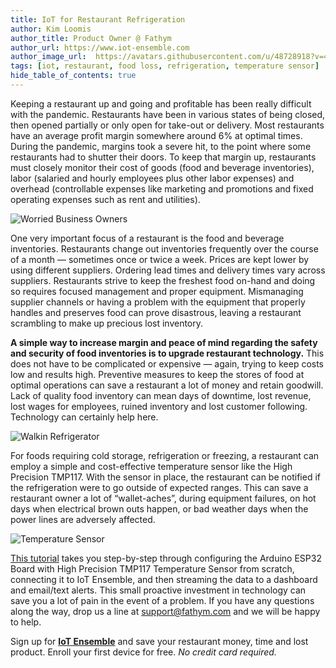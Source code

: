 ```yaml
---
title: IoT for Restaurant Refrigeration
author: Kim Loomis
author_title: Product Owner @ Fathym
author_url: https://www.iot-ensemble.com
author_image_url:  https://avatars.githubusercontent.com/u/48728918?v=4
tags: [iot, restaurant, food loss, refrigeration, temperature sensor]
hide_table_of_contents: true
---
```



Keeping a restaurant up and going and profitable has been really difficult with the pandemic. Restaurants have been in various states of being closed, then opened partially or only open for take-out or delivery. Most restaurants have an average profit margin somewhere around 6% at optimal times. During the pandemic, margins took a severe hit, to the point where some restaurants had to shutter their doors. To keep that margin up, restaurants must closely monitor their cost of goods (food and beverage inventories), labor (salaried and hourly employees plus other labor expenses) and overhead (controllable expenses like marketing and promotions and fixed operating expenses such as rent and utilities).

![Worried Business Owners](/img/screenshots/refrigeration_worried_business_owners.jpg)

One very important focus of a restaurant is the food and beverage inventories. Restaurants change out inventories frequently over the course of a month — sometimes once or twice a week. Prices are kept lower by using different suppliers. Ordering lead times and delivery times vary across suppliers. Restaurants strive to keep the freshest food on-hand and doing so requires focused management and proper equipment. Mismanaging supplier channels or having a problem with the equipment that properly handles and preserves food can prove disastrous, leaving a restaurant scrambling to make up precious lost inventory.

**A simple way to increase margin and peace of mind regarding the safety and security of food inventories is to upgrade restaurant technology.** This does not have to be complicated or expensive — again, trying to keep costs low and results high. Preventive measures to keep the stores of food at optimal operations can save a restaurant a lot of money and retain goodwill. Lack of quality food inventory can mean days of downtime, lost revenue, lost wages for employees, ruined inventory and lost customer following. Technology can certainly help here.

![Walkin Refrigerator](/img/screenshots/refrigeration_walkin_refrigerator.jpg)

For foods requiring cold storage, refrigeration or freezing, a restaurant can employ a simple and cost-effective temperature sensor like the High Precision TMP117. With the sensor in place, the restaurant can be notified if the refrigeration were to go outside of expected ranges. This can save a restaurant owner a lot of “wallet-aches”, during equipment failures, on hot days when electrical brown outs happen, or bad weather days when the power lines are adversely affected.

![Temperature Sensor](/img/screenshots/refrigeration_temperature_sensor.jpg)

[This tutorial](https://www.iot-ensemble.com/docs/tutorials/esp32-tmp117-fridge-monitor) takes you step-by-step through configuring the Arduino ESP32 Board with High Precision TMP117 Temperature Sensor from scratch, connecting it to IoT Ensemble, and then streaming the data to a dashboard and email/text alerts. This small proactive investment in technology can save you a lot of pain in the event of a problem. If you have any questions along the way, drop us a line at support@fathym.com and we will be happy to help.

Sign up for **[IoT Ensemble](https://www.iot-ensemble.com)** and save your restaurant money, time and lost product. Enroll your first device for free. _No credit card required._
